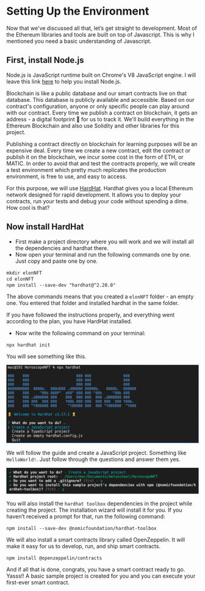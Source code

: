 # Setting Up the Environment

Now that we've discussed all that, let’s get straight to development. Most of the Ethereum libraries and tools are built on top of Javascript. This is why I mentioned you need a basic understanding of Javascript.

## First, install Node.js

Node.js is JavaScript runtime built on Chrome's V8 JavaScript engine. I will leave this link [here](https://hardhat.org/tutorial/setting-up-the-environment.html) to help you install Node.js.

Blockchain is like a public database and our smart contracts live on that database. This database is publicly available and accessible. Based on our contract's configuration, anyone or only specific people can play around with our contract. Every time we publish a contract on blockchain, it gets an address - a digital footprint 👣 for us to track it. We'll build everything in the Ethereum Blockchain and also use Solidity and other libraries for this project.

Publishing a contract directly on blockchain for learning purposes will be an expensive deal. Every time we create a new contract, edit the contract or publish it on the blockchain, we incur some cost in the form of ETH, or MATIC. In order to avoid that and test the contracts properly, we will create a test environment which pretty much replicates the production environment, is free to use, and easy to access.

For this purpose, we will use [HardHat](https://hardhat.org/). Hardhat gives you a local Ethereum network designed for rapid development. It allows you to deploy your contracts, run your tests and debug your code without spending a dime. How cool is that?

## Now install HardHat

- First make a project directory where you will work and we will install all the dependencies and hardhat there.
- Now open your terminal and run the following commands one by one. Just copy and paste one by one.

```
mkdir elonNFT
cd elonNFT
npm install --save-dev "hardhat@^2.20.0"
```

The above commands means that you created a `elonNFT` folder - an empty one. You entered that folder and installed hardhat in the same folder.

If you have followed the instructions properly, and everything went according to the plan, you have HardHat installed.

- Now write the following command on your terminal:

```
npx hardhat init
```

You will see something like this.

![](https://raw.githubusercontent.com/0xmetaschool/Learning-Projects/refs/heads/main/assests_for_all/How%20to%20write%20a%20smart%20contract%20and%20mint%20Elon%20Musk%20NFT%20on%20OpenSea/L1%20Image%202.webp) 

We will follow the guide and create a JavaScript project. Something like `HelloWorld!`. Just follow through the questions and answer them yes.

![](https://raw.githubusercontent.com/0xmetaschool/Learning-Projects/refs/heads/main/assests_for_all/How%20to%20write%20a%20smart%20contract%20and%20mint%20Elon%20Musk%20NFT%20on%20OpenSea/L1%20Image%203.webp) 

You will also install the `hardhat toolbox` dependencies in the project while creating the project. The installation wizard will install it for you. If you haven’t received a prompt for that, run the following command:

```
npm install --save-dev @nomicfoundation/hardhat-toolbox
```

We will also install a smart contracts library called OpenZeppelin. It will make it easy for us to develop, run, and ship smart contracts.

```
npm install @openzeppelin/contracts
```

And if all that is done, congrats, you have a smart contract ready to go. Yasss!! A basic sample project is created for you and you can execute your first-ever smart contract.
